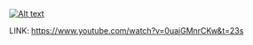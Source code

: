 [![Alt text](https://img.youtube.com/vi/0uaiGMnrCKw/0.jpg)](https://www.youtube.com/watch?v=0uaiGMnrCKw)


LINK: https://www.youtube.com/watch?v=0uaiGMnrCKw&t=23s
